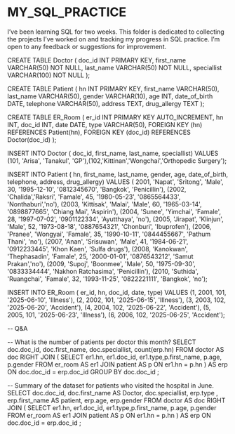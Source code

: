 # MY_SQL_PRACTICE
I’ve been learning SQL for two weeks. This folder is dedicated to collecting the projects I’ve worked on and tracking my progress in SQL practice. I’m open to any feedback or suggestions for improvement.

CREATE TABLE Doctor (
	doc_id INT PRIMARY KEY,
	first_name VARCHAR(50) NOT NULL, 
    last_name VARCHAR(50) NOT NULL,
    speciallist VARCHAR(100) NOT NULL
);

CREATE TABLE Patient (
	hn INT PRIMARY KEY,
    first_name VARCHAR(50),
    last_name VARCHAR(50),
    gender VARCHAR(10),
    age INT,
    date_of_birth DATE,
    telephone VARCHAR(50),
    address TEXT,
    drug_allergy TEXT 
);

CREATE TABLE ER_Room (
	er_id INT PRIMARY KEY AUTO_INCREMENT,
    hn INT,
    doc_id INT,
    date DATE,
    type VARCHAR(50),
    FOREIGN KEY (hn) REFERENCES Patient(hn),
    FOREIGN KEY (doc_id) REFERENCES Doctor(doc_id)
    );
    
INSERT INTO Doctor ( doc_id, first_name, last_name, speciallist)
VALUES (101, 'Arisa', 'Tanakul', 'GP'),(102,'Kittinan','Wongchai','Orthopedic Surgery');

INSERT INTO Patient ( hn, first_name, last_name, gender, age, date_of_birth, telephone, address, drug_allergy)
VALUES ( 2001, 'Napat',	'Sritong', 'Male', 30, '1995-12-10', '0812345670',	'Bangkok',	'Penicillin'),
		(2002, 'Chalida','Raksri', 'Famale', 45, '1980-05-23',	'0865564433', 'Nonthaburi','no'),
		(2003,	'Kittisak',	'Malai', 'Male', 60, '1965-03-14',	'0898877665', 'Chiang Mai',	'Aspirin'),
		(2004,	'Sunee', 'Yimchai',	'Famale', 28, '1997-07-02',	'0901122334',	'Ayutthaya', 'no'),
		(2005,	'Jirapat',	'Klinjun',	'Male',	52,	'1973-08-18', '0887654321',	'Chonburi',	'Ibuprofen'),
		(2006, 'Pranee', 'Wongyai',	'Famale', 35, '1990-10-11',	'0844455667', 'Pathum Thani', 'no'),
		(2007,	'Anan',	'Srisuwan',	'Male',	41,	'1984-06-21', '0912233445',	'Khon Kaen', 'Sulfa drugs'),
		(2008,	'Kanokwan',	'Thephasadin', 'Famale', 25, '2000-01-01', '0876543212', 'Samut Prakan','no'),
		(2009, 'Supoj',	'Boonmee', 'Male', 50, '1975-09-30', '0833334444', 'Nakhon Ratchasima',	'Penicillin'),
		(2010,	'Suthida',	'Ruangchai', 'Famale', 32,	'1993-11-25', '0822221111',	'Bangkok', 'no');

INSERT INTO ER_Room ( er_id, hn, doc_id, date, type)
VALUES (1,	2001, 101,	'2025-06-10',	'Illness'),
		(2,	2002, 101,	'2025-06-15',	'Illness'),
		(3,	2003, 102,	'2025-06-20',	'Accident'),
		(4,	2004, 102,	'2025-06-22',	'Accident'),
		(5,	2005, 101,	'2025-06-23',	'Illness'),
		(6,	2006, 102,	'2025-06-25',	'Accident');


-- Q&A 

-- What is the number of patients per doctor this month?
SELECT doc.doc_id, doc.first_name, doc.speciallist, count(erp.hn)
FROM doctor AS doc
RIGHT JOIN (
			SELECT er1.hn, er1.doc_id, er1.type,p.first_name, p.age, p.gender
            FROM er_room AS er1
            JOIN patient AS p
            ON er1.hn = p.hn 
			) AS erp
ON doc.doc_id = erp.doc_id
GROUP BY doc.doc_id
;

-- Summary of the dataset for patients who visited the hospital in June. 
SELECT doc.doc_id,
		doc.first_name AS Doctor, 
        doc.speciallist, 
        erp.type , 
        erp.first_name AS patient, 
        erp.age, 
        erp.gender
FROM doctor AS doc
RIGHT JOIN (
			SELECT er1.hn, er1.doc_id, er1.type,p.first_name, p.age, p.gender
            FROM er_room AS er1
            JOIN patient AS p
            ON er1.hn = p.hn 
			) AS erp
ON doc.doc_id = erp.doc_id
;
